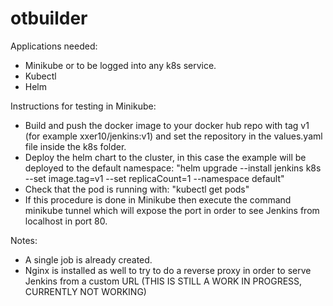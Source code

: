 # otbuilder

Applications needed:
- Minikube or to be logged into any k8s service.
- Kubectl
- Helm

Instructions for testing in Minikube:

- Build and push the docker image to your docker hub repo with tag v1 (for example xxer10/jenkins:v1) and set the repository in the values.yaml file inside the k8s folder.
- Deploy the helm chart to the cluster, in this case the example will be deployed to the default namespace:
  "helm upgrade --install jenkins k8s --set image.tag=v1 --set replicaCount=1 --namespace default"
- Check that the pod is running with: "kubectl get pods"
- If this procedure is done in Minikube then execute the command minikube tunnel which will expose the port in order to see Jenkins from localhost in port 80.

Notes:
- A single job is already created.
- Nginx is installed as well to try to do a reverse proxy in order to serve Jenkins from a custom URL (THIS IS STILL A WORK IN PROGRESS, CURRENTLY NOT WORKING)
 
